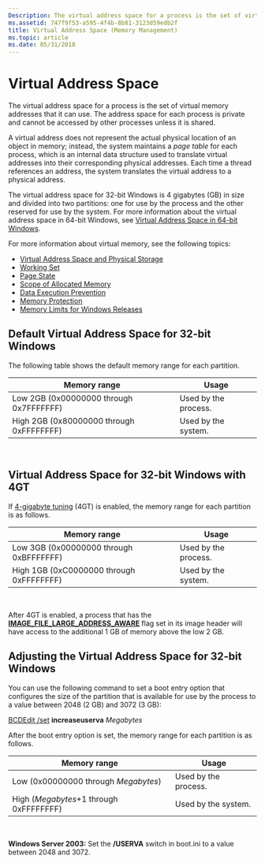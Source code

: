 ```yaml
---
Description: The virtual address space for a process is the set of virtual memory addresses that it can use. The address space for each process is private and cannot be accessed by other processes unless it is shared.
ms.assetid: 747f9f53-a595-4f4b-8b81-3123d59edb2f
title: Virtual Address Space (Memory Management)
ms.topic: article
ms.date: 05/31/2018
---
```


# Virtual Address Space

The virtual address space for a process is the set of virtual memory addresses that it can use. The address space for each process is private and cannot be accessed by other processes unless it is shared.

A virtual address does not represent the actual physical location of an object in memory; instead, the system maintains a *page table* for each process, which is an internal data structure used to translate virtual addresses into their corresponding physical addresses. Each time a thread references an address, the system translates the virtual address to a physical address.

The virtual address space for 32-bit Windows is 4 gigabytes (GB) in size and divided into two partitions: one for use by the process and the other reserved for use by the system. For more information about the virtual address space in 64-bit Windows, see [Virtual Address Space in 64-bit Windows](https://msdn.microsoft.com/en-us/library/Aa384271(v=VS.85).aspx).

For more information about virtual memory, see the following topics:

-   [Virtual Address Space and Physical Storage](virtual-address-space-and-physical-storage.md)
-   [Working Set](working-set.md)
-   [Page State](page-state.md)
-   [Scope of Allocated Memory](scope-of-allocated-memory.md)
-   [Data Execution Prevention](data-execution-prevention.md)
-   [Memory Protection](memory-protection.md)
-   [Memory Limits for Windows Releases](memory-limits-for-windows-releases.md)

## Default Virtual Address Space for 32-bit Windows

The following table shows the default memory range for each partition.



| Memory range                             | Usage                |
|------------------------------------------|----------------------|
| Low 2GB (0x00000000 through 0x7FFFFFFF)  | Used by the process. |
| High 2GB (0x80000000 through 0xFFFFFFFF) | Used by the system.  |



 

## Virtual Address Space for 32-bit Windows with 4GT

If [4-gigabyte tuning](4-gigabyte-tuning.md) (4GT) is enabled, the memory range for each partition is as follows.



| Memory range                             | Usage                |
|------------------------------------------|----------------------|
| Low 3GB (0x00000000 through 0xBFFFFFFF)  | Used by the process. |
| High 1GB (0xC0000000 through 0xFFFFFFFF) | Used by the system.  |



 

After 4GT is enabled, a process that has the [**IMAGE\_FILE\_LARGE\_ADDRESS\_AWARE**](https://msdn.microsoft.com/en-us/library/ms680349(v=VS.85).aspx) flag set in its image header will have access to the additional 1 GB of memory above the low 2 GB.

## Adjusting the Virtual Address Space for 32-bit Windows

You can use the following command to set a boot entry option that configures the size of the partition that is available for use by the process to a value between 2048 (2 GB) and 3072 (3 GB):

[BCDEdit /set](https://go.microsoft.com/fwlink/p/?linkid=93291) **increaseuserva** *Megabytes*

After the boot entry option is set, the memory range for each partition is as follows.



| Memory range                            | Usage                |
|-----------------------------------------|----------------------|
| Low (0x00000000 through *Megabytes*)    | Used by the process. |
| High (*Megabytes*+1 through 0xFFFFFFFF) | Used by the system.  |



 

**Windows Server 2003:** Set the **/USERVA** switch in boot.ini to a value between 2048 and 3072.

 

 



